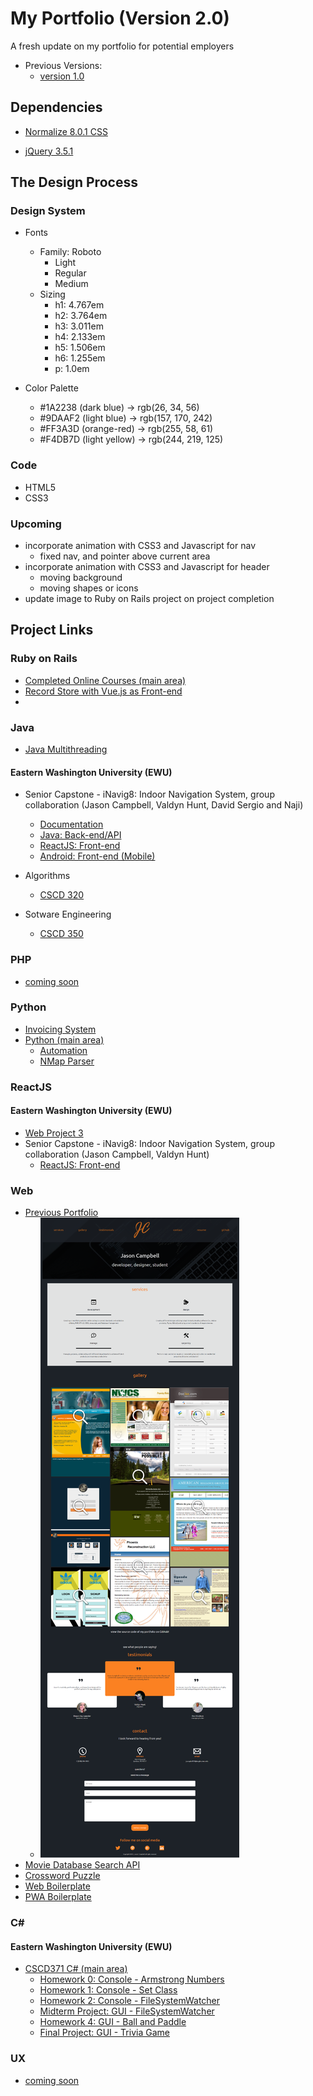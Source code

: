 # My Portfolio (Version 2.0)

A fresh update on my portfolio for potential employers

- Previous Versions:
    - [version 1.0](https://jcampbell18.github.io/version1/)

## Dependencies

- [Normalize 8.0.1 CSS](https://necolas.github.io/normalize.css/)

- [jQuery 3.5.1](https://jquery.com)

## The Design Process

### Design System

- Fonts
    - Family: Roboto
        - Light
        - Regular
        - Medium
    - Sizing
        - h1: 4.767em
        - h2: 3.764em
        - h3: 3.011em
        - h4: 2.133em
        - h5: 1.506em
        - h6: 1.255em
        -  p: 1.0em

- Color Palette
    - #1A2238 (dark blue) → rgb(26, 34, 56)
    - #9DAAF2 (light blue) → rgb(157, 170, 242)
    - #FF3A3D (orange-red) → rgb(255, 58, 61)
    - #F4DB7D (light yellow) → rgb(244, 219, 125)
### Code

- HTML5
- CSS3

### Upcoming

- incorporate animation with CSS3 and Javascript for nav
    - fixed nav, and pointer above current area
- incorporate animation with CSS3 and Javascript for header
    - moving background
    - moving shapes or icons
- update image to Ruby on Rails project on project completion

## Project Links

### Ruby on Rails

- [Completed Online Courses (main area)](https://github.com/jcampbell18/rubyOnRails)
- [Record Store with Vue.js as Front-end](https://github.com/jcampbell18/ror_recordstore)
- []()

### Java

- [Java Multithreading](https://github.com/jcampbell18/java_multithreading)

#### Eastern Washington University (EWU)

- Senior Capstone - iNavig8: Indoor Navigation System, group collaboration (Jason Campbell, Valdyn Hunt, David Sergio and Naji)
    - [Documentation](https://github.com/javanada/teamfive-docs)
    - [Java: Back-end/API](https://github.com/javanada/api)
    - [ReactJS: Front-end](https://github.com/javanada/web)
    - [Android: Front-end (Mobile)](https://github.com/javanada/mobile-android)

- Algorithms
    - [CSCD 320](https://github.com/jcampbell18/ewu_CSCD320)

- Sotware Engineering
    - [CSCD 350](https://github.com/jcampbell18/ewu_cscd350)

### PHP

- [coming soon](#)

### Python

- [Invoicing System](https://github.com/jcampbell18/py_invoicing)
- [Python (main area)](https://github.com/jcampbell18/python)
    - [Automation](https://github.com/jcampbell18/python/tree/master/automation)
    - [NMap Parser](https://github.com/jcampbell18/python/tree/master/nmap_parser)

### ReactJS

#### Eastern Washington University (EWU)

- [Web Project 3](https://github.com/jcampbell18/reactjs_web3project)
- Senior Capstone - iNavig8: Indoor Navigation System, group collaboration (Jason Campbell, Valdyn Hunt)
    - [ReactJS: Front-end](https://github.com/javanada/web)

### Web

- [Previous Portfolio](https://jcampbell18.github.io/version1/)
    - ![image](https://github.com/jcampbell18/jcampbell18.github.io/blob/master/version1/jcampbell18_v1_screenshot_600.png)
- [Movie Database Search API](https://github.com/jcampbell18/web_moviesAPI)
- [Crossword Puzzle](https://github.com/jcampbell18/web_crossword-puzzle)
- [Web Boilerplate](https://github.com/jcampbell18/web_web2-framework)
- [PWA Boilerplate](https://github.com/jcampbell18/web_pwa-starter2)


### C#

#### Eastern Washington University (EWU)

- [CSCD371 C# (main area)](https://github.com/jcampbell18/c-sharp)
    - [Homework 0: Console - Armstrong Numbers](https://github.com/jcampbell18/c-sharp/tree/master/campbelljcscd371hw0)
    - [Homework 1: Console - Set Class](https://github.com/jcampbell18/c-sharp/tree/master/campbelljcscd371hw1)
    - [Homework 2: Console - FileSystemWatcher](https://github.com/jcampbell18/c-sharp/tree/master/campbelljcscd371hw2)
    - [Midterm Project: GUI - FileSystemWatcher](https://github.com/jcampbell18/c-sharp/tree/master/campbelljmidterm)
    - [Homework 4: GUI - Ball and Paddle](https://github.com/jcampbell18/c-sharp/tree/master/campbelljcscd371hw4)
    - [Final Project: GUI - Trivia Game](https://github.com/jcampbell18/c-sharp/tree/master/campbelljproj2d)

### UX

- [coming soon](#)
